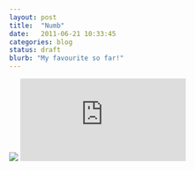 ```yaml
---
layout: post
title:  "Numb"
date:   2011-06-21 10:33:45
categories: blog
status: draft
blurb: "My favourite so far!"
---
```


<div class="video-wrapper">
    <div class="h_iframe">
        <!-- a transparent image is preferable -->
        <img class="ratio" src="http://placehold.it/16x9"/>
        <iframe src="http://www.youtube.com/embed/kXYiU_JCYtU" frameborder="0" allowfullscreen></iframe>
    </div>
</div>
